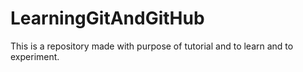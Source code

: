 # LearningGitAndGitHub
This is a repository made with purpose of tutorial and to learn and to experiment.

